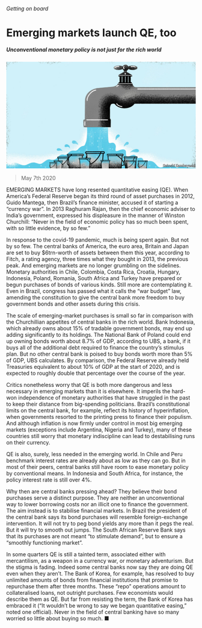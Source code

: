 ###### Getting on board

# Emerging markets launch QE, too 

##### Unconventional monetary policy is not just for the rich world 

![image](images/20200509_FND002_0.jpg) 

> May 7th 2020 

EMERGING MARKETS have long resented quantitative easing (QE). When America’s Federal Reserve began its third round of asset purchases in 2012, Guido Mantega, then Brazil’s finance minister, accused it of starting a “currency war”. In 2013 Raghuram Rajan, then the chief economic adviser to India’s government, expressed his displeasure in the manner of Winston Churchill: “Never in the field of economic policy has so much been spent, with so little evidence, by so few.”

In response to the covid-19 pandemic, much is being spent again. But not by so few. The central banks of America, the euro area, Britain and Japan are set to buy $6trn-worth of assets between them this year, according to Fitch, a rating agency, three times what they bought in 2013, the previous peak. And emerging markets are no longer grumbling on the sidelines. Monetary authorities in Chile, Colombia, Costa Rica, Croatia, Hungary, Indonesia, Poland, Romania, South Africa and Turkey have prepared or begun purchases of bonds of various kinds. Still more are contemplating it. Even in Brazil, congress has passed what it calls the “war budget” law, amending the constitution to give the central bank more freedom to buy government bonds and other assets during this crisis.


The scale of emerging-market purchases is small so far in comparison with the Churchillian appetites of central banks in the rich world. Bank Indonesia, which already owns about 15% of tradable government bonds, may end up adding significantly to its holdings. The National Bank of Poland could end up owning bonds worth about 8.7% of GDP, according to UBS, a bank, if it buys all of the additional debt required to finance the country’s stimulus plan. But no other central bank is poised to buy bonds worth more than 5% of GDP, UBS calculates. By comparison, the Federal Reserve already held Treasuries equivalent to about 10% of GDP at the start of 2020, and is expected to roughly double that percentage over the course of the year.

Critics nonetheless worry that QE is both more dangerous and less necessary in emerging markets than it is elsewhere. It imperils the hard-won independence of monetary authorities that have struggled in the past to keep their distance from big-spending politicians. Brazil’s constitutional limits on the central bank, for example, reflect its history of hyperinflation, when governments resorted to the printing press to finance their populism. And although inflation is now firmly under control in most big emerging markets (exceptions include Argentina, Nigeria and Turkey), many of these countries still worry that monetary indiscipline can lead to destabilising runs on their currency.

QE is also, surely, less needed in the emerging world. In Chile and Peru benchmark interest rates are already about as low as they can go. But in most of their peers, central banks still have room to ease monetary policy by conventional means. In Indonesia and South Africa, for instance, the policy interest rate is still over 4%.

Why then are central banks pressing ahead? They believe their bond purchases serve a distinct purpose. They are neither an unconventional way to lower borrowing costs nor an illicit one to finance the government. The aim instead is to stabilise financial markets. In Brazil the president of the central bank says its bond purchases will resemble foreign-exchange intervention. It will not try to peg bond yields any more than it pegs the real. But it will try to smooth out jumps. The South African Reserve Bank says that its purchases are not meant “to stimulate demand”, but to ensure a “smoothly functioning market”.

In some quarters QE is still a tainted term, associated either with mercantilism, as a weapon in a currency war, or monetary adventurism. But the stigma is fading. Indeed some central banks now say they are doing QE even when they aren’t. The Bank of Korea, for example, has resolved to buy unlimited amounts of bonds from financial institutions that promise to repurchase them after three months. These “repo” operations amount to collateralised loans, not outright purchases. Few economists would describe them as QE. But far from resisting the term, the Bank of Korea has embraced it (“It wouldn’t be wrong to say we began quantitative easing,” noted one official). Never in the field of central banking have so many worried so little about buying so much. ■

